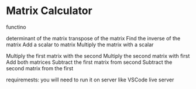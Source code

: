 # Matrix Calculator

functino

determinant of the matrix
transpose of the matrix
Find the inverse of the matrix
Add a scalar to matrix 
Multiply the matrix with a scalar

Multiply the first matrix with the second
Multiply the second matrix with first 
Add both matrices 
Subtract the first matrix from second 
Subtract the second matrix from the first 

requiremests:
you will need to run it on server like VSCode live server
